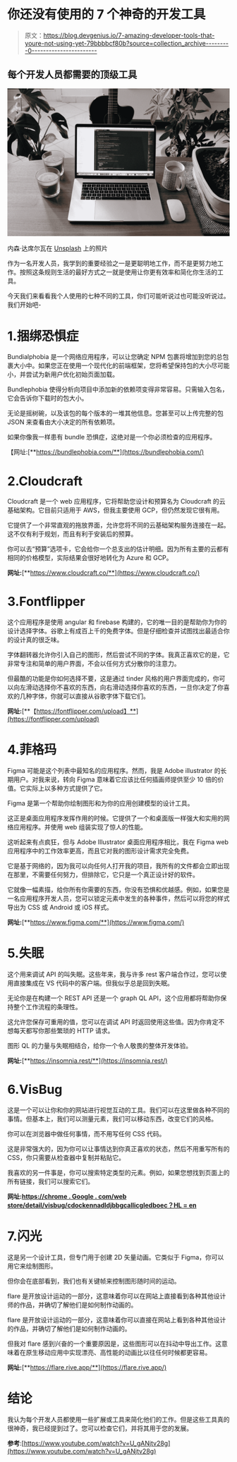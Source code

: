 # 你还没有使用的 7 个神奇的开发工具

> 原文：<https://blog.devgenius.io/7-amazing-developer-tools-that-youre-not-using-yet-79bbbbcf80b?source=collection_archive---------0----------------------->

## 每个开发人员都需要的顶级工具

![](img/9990355d280675dedd9bbf9b64237070.png)

内森·达席尔瓦在 [Unsplash](https://unsplash.com/?utm_source=medium&utm_medium=referral) 上的照片

作为一名开发人员，我学到的重要经验之一是更聪明地工作，而不是更努力地工作。按照这条规则生活的最好方式之一就是使用让你更有效率和简化你生活的工具。

今天我们来看看我个人使用的七种不同的工具，你们可能听说过也可能没听说过。我们开始吧-

# 1.捆绑恐惧症

Bundialphobia 是一个网络应用程序，可以让您确定 NPM 包裹将增加到您的总包裹大小中。如果您正在使用一个现代化的前端框架，您将希望保持包的大小尽可能小，并尝试为新用户优化初始页面加载。

Bundlephobia 使得分析向项目中添加新的依赖项变得非常容易。只需输入包名，它会告诉你下载时的包大小。

无论是摇树碗，以及该包的每个版本的一堆其他信息。您甚至可以上传完整的包 JSON 来查看由大小决定的所有依赖项。

如果你像我一样患有 bundle 恐惧症，这绝对是一个你必须检查的应用程序。

【网址:[**https://bundlephobia.com/**](https://bundlephobia.com/)

# 2.Cloudcraft

Cloudcraft 是一个 web 应用程序，它将帮助您设计和预算名为 Cloudcraft 的云基础架构。它目前只适用于 AWS，但我主要使用 GCP，但仍然发现它很有用。

它提供了一个非常直观的拖放界面，允许您将不同的云基础架构服务连接在一起。这不仅有利于规划，而且有利于安装后的预算。

你可以去“预算”选项卡，它会给你一个总支出的估计明细。因为所有主要的云都有相同的价格模型，实际结果会很好地转化为 Azure 和 GCP。

**网址:**[**https://www.cloudcraft.co/**](https://www.cloudcraft.co/)

# 3.Fontflipper

这个应用程序是使用 angular 和 firebase 构建的，它的唯一目的是帮助你为你的设计选择字体。谷歌上有成百上千的免费字体。但是仔细检查并试图找出最适合你的设计真的很乏味。

字体翻转器允许你引入自己的图形，然后尝试不同的字体。我真正喜欢它的是，它非常专注和简单的用户界面，不会以任何方式分散你的注意力。

但最酷的功能是你如何选择不要，这是通过 tinder 风格的用户界面完成的，你可以向左滑动选择你不喜欢的东西，向右滑动选择你喜欢的东西，一旦你决定了你喜欢的几种字体，你就可以直接从谷歌字体下载它们。

**网址:**[**【https://fontflipper.com/upload】**](https://fontflipper.com/upload)

# 4.菲格玛

Figma 可能是这个列表中最知名的应用程序。然而，我是 Adobe illustrator 的长期用户。对我来说，转向 Figma 意味着它应该比任何插画师提供至少 10 倍的价值。它实际上以多种方式提供了它。

Figma 是第一个帮助你绘制图形和为你的应用创建模型的设计工具。

这正是桌面应用程序发挥作用的时候。它提供了一个和桌面版一样强大和实用的网络应用程序。并使用 web 组装实现了惊人的性能。

这听起来有点疯狂，但与 Adobe Illustrator 桌面应用程序相比，我在 Figma web 应用程序中的工作效率更高，而且它对我的图形设计需求完全免费。

它是基于网络的，因为我可以向任何人打开我的项目，我所有的文件都会立即出现在那里，不需要任何努力，但排除它，它只是一个真正设计好的软件。

它就像一幅素描，给你所有你需要的东西，你没有恐惧和优越感。例如，如果您是一名应用程序开发人员，您可以锁定元素中发生的各种事件，然后可以将您的样式导出为 CSS 或 Android 或 iOS 样式。

**网址:**[**https://www.figma.com/**](https://www.figma.com/)

# 5.失眠

这个用来调试 API 的叫失眠。这些年来，我与许多 rest 客户端合作过，您可以使用直接集成在 VS 代码中的客户端。但我似乎总是回到失眠。

无论你是在构建一个 REST API 还是一个 graph QL API，这个应用都将帮助你保持整个工作流程的条理性。

这允许您保存可重用的值，您可以在调试 API 时返回使用这些值。因为你肯定不想每天都写你那些繁琐的 HTTP 请求。

图形 QL 的力量与失眠相结合，给你一个令人敬畏的整体开发体验。

**网址:**[**https://insomnia.rest/**](https://insomnia.rest/)

# 6.VisBug

这是一个可以让你和你的网站进行视觉互动的工具。我们可以在这里做各种不同的事情。但基本上，我们可以测量元素，我们可以移动东西，改变它们的风格。

你可以在浏览器中做任何事情，而不用写任何 CSS 代码。

这是非常强大的，因为你可以让事情达到你真正喜欢的状态，然后不用重写所有的 CSS，你只需要从检查器中复制并粘贴它。

我喜欢的另一件事是，你可以搜索特定类型的元素。例如，如果您想找到页面上的所有链接，我们可以搜索它们。

**网址:**[**https://chrome . Google . com/web store/detail/visbug/cdockennadldjbbgcallicgledboec？HL = en**](https://chrome.google.com/webstore/detail/visbug/cdockenadnadldjbbgcallicgledbeoc?hl=en)

# 7.闪光

这是另一个设计工具，但专门用于创建 2D 矢量动画。它类似于 Figma，你可以用它来绘制图形。

但你会在底部看到，我们也有关键帧来控制图形随时间的运动。

flare 是开放设计运动的一部分，这意味着你可以在网站上直接看到各种其他设计师的作品，并确切了解他们是如何制作动画的。

flare 是开放设计运动的一部分，这意味着你可以直接在网站上看到各种其他设计的作品，并确切了解他们是如何制作动画的。

但我对 flare 感到兴奋的一个重要原因是，这些图形可以在抖动中导出工作。这意味着在原生移动应用中实现漂亮、高性能的动画比以往任何时候都更容易。

**网址:**[**https://flare.rive.app/**](https://flare.rive.app/)

# 结论

我认为每个开发人员都使用一些扩展或工具来简化他们的工作。但是这些工具真的很神奇，我已经提到过了。您可以检查它们，并将其用于您的发展。

**参考**:[https://www.youtube.com/watch?v=U_gANjtv28g](https://www.youtube.com/watch?v=U_gANjtv28g)
